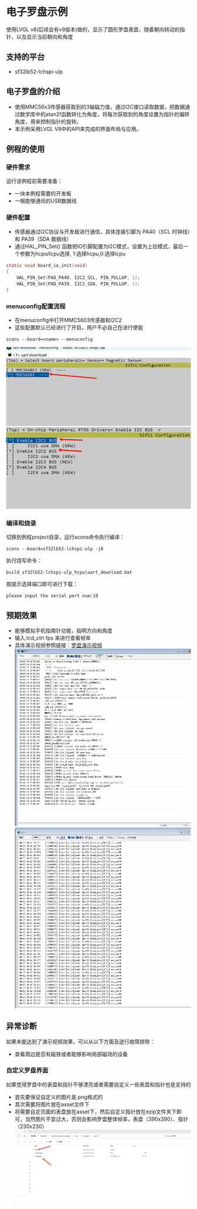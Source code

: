 # 电子罗盘示例
使用LVGL v8(后续会有v9版本)做的，显示了圆形罗盘表盘、随着朝向转动的指针，以及显示当前朝向和角度
## 支持的平台
+ sf32lb52-lchspi-ulp

## 电子罗盘的介绍

* 使用MMC56x3传感器获取到的3轴磁力值，通过I2C接口读取数据，把数据通过数学库中的atan2f函数转化为角度，将每次获取到的角度设置为指针的偏转角度，用来控制指针的旋转。
* 本示例采用LVGL V8中的API来完成的界面布局与应用。

## 例程的使用

### 硬件需求
运行该例程前需要准备：
+ 一块本例程需要的开发板
+ 一根能够通讯的USB数据线

### 硬件配置

* 传感器通过I2C协议与开发板进行通信，具体连接引脚为 PA40（SCL 时钟线）和 PA39（SDA 数据线）
* 通过HAL_PIN_Set() 函数把IO引脚配置为I2C模式，设置为上拉模式，最后一个参数为hcpu/lcpu选择, 1:选择hcpu,0:选择lcpu 
```c
static void board_io_init(void)
{
    HAL_PIN_Set(PAD_PA40, I2C2_SCL, PIN_PULLUP, 1);
    HAL_PIN_Set(PAD_PA39, I2C2_SDA, PIN_PULLUP, 1);
}
```


### menuconfig配置流程
* 在menuconfig中打开MMC5603传感器和I2C2
* 这些配置默认已经进行了开启，用户不必自己在进行使能
```
scons --board=<name> --menuconfig
```
![alt text](./assets/LP2.png)
![alt text](./assets/LP3.png)  


### 编译和烧录
切换到例程project目录，运行scons命令执行编译：
```
scons --board=sf32lb52-lchspi-ulp -j8
```
执行烧写命令：
```
build_sf32lb52-lchspi-ulp_hcpu\uart_download.bat
```
按提示选择端口即可进行下载：
```none
please input the serial port num:10
```

## 预期效果
* 能够模拟手机指南针功能，指明方向和角度
* 输入:lcd_ctrl fps 来进行查看帧率
* 具体演示视频参照链接：[罗盘演示视频](https://www.bilibili.com/video/BV1BxKmzaEVc/?spm_id_from=333.337.search-card.all.click&vd_source=00a26cb15a9627841023f7adb1c7c7f4)
![alt text](./assets/Compass_log.png) 
![alt text](./assets/sram.png) 

## 异常诊断
如果未能达到了演示视频效果，可以从以下方面及逆行故障排除：
* 查看周边是否有磁铁或者能够影响局部磁场的设备

### 自定义罗盘界面
如果觉得罗盘中的表盘和指针不够漂亮或者需要自定义一些表盘和指针也是支持的
* 首先要保证自定义的图片是.png格式的
* 其次需要将图片放在asset文件下
* 将需要自定页面的表盘放在asset下，然后自定义指针放在ezip文件夹下即可，当然图片不宜过大，否则会影响罗盘整体帧率，表盘（390x390）、指针（230x230）
![alt text](./assets/ezip.png) 
